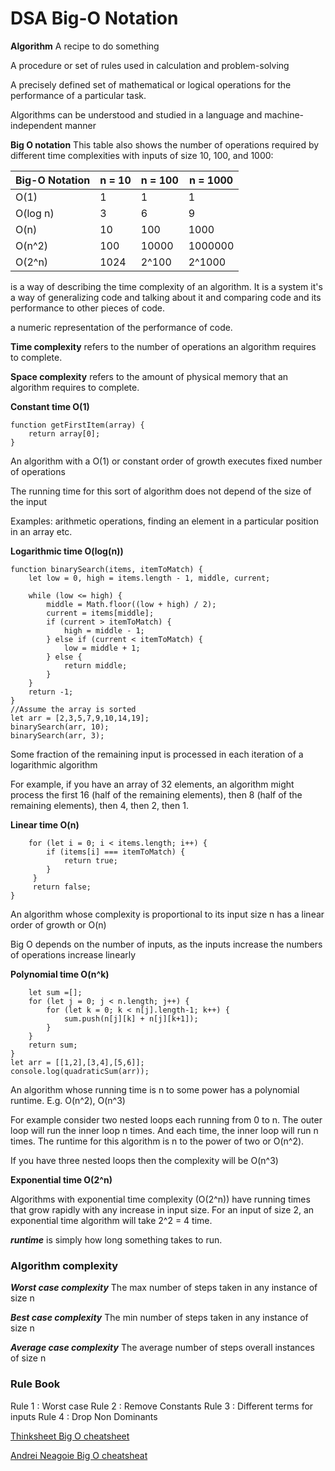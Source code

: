 # DSA Big-O Notation
**Algorithm** 
A recipe to do something

A procedure or set of rules used in calculation and problem-solving

A precisely defined set of mathematical or logical operations for the performance of a particular task.

Algorithms can be understood and studied in a language and machine-independent manner

**Big O notation** 
This table also shows the number of operations required by different time complexities with inputs of size 10, 100, and 1000:

| Big-O Notation  |n = 10   |n = 100   |n = 1000  |
|---|---|---|---|
| O(1)  |  1 |  1 | 1  |
| O(log n)  | 3  | 6  |9   |
| O(n)  | 10  | 100  | 1000  |
| O(n^2)  | 100  |  10000  | 1000000  |
| O(2^n)  | 1024  | 2^100  | 2^1000  |
	    	    	    
is a way of describing the time complexity of an algorithm. It is a system it's a way of generalizing code and talking about it and comparing code and its performance to other pieces of code.

a numeric representation of the performance of code.

**Time complexity** 
refers to the number of operations an algorithm requires to complete.

**Space complexity** 
refers to the amount of physical memory that an algorithm requires to complete. 

**Constant time O(1)**
```
function getFirstItem(array) {
    return array[0];
}
```
An algorithm with a O(1) or constant order of growth executes fixed number of operations

The running time for this sort of algorithm does not depend of the size of the input

Examples: arithmetic operations, finding an element in a particular position in an array etc.

**Logarithmic time O(log(n))**
```
function binarySearch(items, itemToMatch) {
    let low = 0, high = items.length - 1, middle, current;
           
    while (low <= high) {
        middle = Math.floor((low + high) / 2);
        current = items[middle];
        if (current > itemToMatch) {
            high = middle - 1;
        } else if (current < itemToMatch) {
            low = middle + 1;
        } else {
            return middle;
        }   
    }       
    return -1;
}
//Assume the array is sorted
let arr = [2,3,5,7,9,10,14,19];
binarySearch(arr, 10);
binarySearch(arr, 3);
```
Some fraction of the remaining input is processed in each iteration of a logarithmic algorithm

For example, if you have an array of 32 elements, an algorithm might process the first 16 (half of the remaining elements), then 8 (half of the remaining elements), then 4, then 2, then 1.

**Linear time O(n)**
```function findItem(items, itemToMatch) {
    for (let i = 0; i < items.length; i++) {
        if (items[i] === itemToMatch) {
            return true;
        }
     }
     return false;
}
```
An algorithm whose complexity is proportional to its input size n has a linear order of growth or O(n)

Big O depends on the number of inputs, as the inputs increase the numbers of operations increase linearly

**Polynomial time O(n^k)**

``` function quadraticSum(n) {
    let sum =[];
    for (let j = 0; j < n.length; j++) {
        for (let k = 0; k < n[j].length-1; k++) {
            sum.push(n[j][k] + n[j][k+1]);
        }
    }
    return sum;
}
let arr = [[1,2],[3,4],[5,6]];
console.log(quadraticSum(arr));
```

An algorithm whose running time is n to some power has a polynomial runtime. E.g. O(n^2), O(n^3)

For example consider two nested loops each running from 0 to n. The outer loop will run the inner loop n times.  And each time, the inner loop will run n times. The runtime for this algorithm is n to the power of two or O(n^2).

If you have three nested loops then the complexity will be O(n^3)

**Exponential time O(2^n)**

Algorithms with exponential time complexity (O(2^n)) have running times that grow rapidly with any increase in input size. For an input of size 2, an exponential time algorithm will take 2^2 = 4 time.


***runtime***
is simply how long something takes to run.

### Algorithm complexity

***Worst case complexity***
The max number of steps taken in any instance of size n

***Best case complexity***
The min number of steps taken in any instance of size n

***Average case complexity***
The average number of steps overall instances of size n

### Rule Book
Rule 1 : Worst case
Rule 2 : Remove Constants
Rule 3 : Different terms for inputs
Rule 4 : Drop Non Dominants

[Thinksheet Big O cheatsheet](https://tf-assets-prod.s3.amazonaws.com/tf-curric/data-science/Thinksheet-BigO.pdf)

[Andrei Neagoie Big O cheatsheat](https://a.udemycdn.com/2018-10-19_14-18-39-27f8c02f80e87abd3acf2fb6775ae65d/original.pdf?nva=20200313023415&token=052d30d58ad1e845b24cc)
